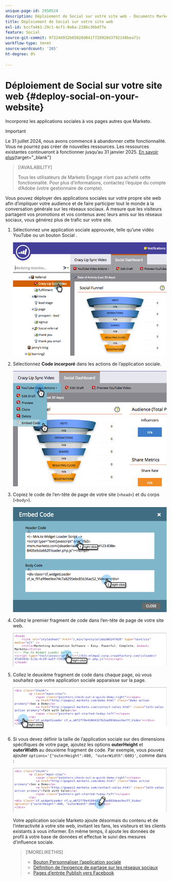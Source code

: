 ```yaml
---
unique-page-id: 2950524
description: Déploiement de Social sur votre site web - Documents Marketo - Documentation du produit
title: Déploiement de Social sur votre site web
exl-id: bccfa461-29c1-4cf1-8e6a-2186c36bdf7e
feature: Social
source-git-commit: 97324d932b65020d041f728928d3792140bea71c
workflow-type: tm+mt
source-wordcount: '265'
ht-degree: 0%

---
```


# Déploiement de Social sur votre site web {#deploy-social-on-your-website}

Incorporez les applications sociales à vos pages autres que Marketo.

>[!IMPORTANT]
>
>Le 31 juillet 2024, nous avons commencé à abandonner cette fonctionnalité. Vous ne pourrez pas créer de nouvelles ressources. Les ressources existantes continueront à fonctionner jusqu’au 31 janvier 2025. [En savoir plus](https://nation.marketo.com/t5/employee-blogs/marketo-engage-social-features-deprecation/ba-p/351977){target="_blank"}

>[!AVAILABILITY]
>
>Tous les utilisateurs de Marketo Engage n’ont pas acheté cette fonctionnalité. Pour plus d’informations, contactez l’équipe du compte d’Adobe (votre gestionnaire de compte).

Vous pouvez déployer des applications sociales sur votre propre site web afin d’impliquer votre audience et de faire participer tout le monde à la conversation générale sur les réseaux sociaux. À mesure que les visiteurs partagent vos promotions et vos contenus avec leurs amis sur les réseaux sociaux, vous générez plus de trafic sur votre site.

1. Sélectionnez une application sociale approuvée, telle qu’une vidéo YouTube ou un bouton Social .

   ![](assets/image2015-5-12-11-3a43-3a24.png)

1. Sélectionnez **Code incorporé** dans les actions de l’application sociale.

   ![](assets/image2015-5-12-12-3a59-3a46.png)

1. Copiez le code de l’en-tête de page de votre site (`<head>`) et du corps (`<body>`).

   ![](assets/image2015-5-12-13-3a3-3a34.png)

1. Collez le premier fragment de code dans l’en-tête de page de votre site web.

   ![](assets/socialonsite-embedhead.png)

1. Collez le deuxième fragment de code dans chaque page, où vous souhaitez que votre application sociale apparaisse sur la page.

   ![](assets/socialonsite-embedwidget.png)

1. Si vous devez définir la taille de l’application sociale sur des dimensions spécifiques de votre page, ajoutez les options **outerHeight** et **outerWidth** au deuxième fragment de code. Par exemple, vous pouvez ajouter `options='{"outerHeight":400, "outerWidth":600}'`, comme dans :

   ![](assets/socialonsite-resizewidget2.png)

   Votre application sociale Marketo ajoute désormais du contenu et de l’interactivité à votre site web, invitant les fans, les visiteurs et les clients existants à vous informer. En même temps, il ajoute les données de profil à votre base de données et effectue le suivi des mesures d’influence sociale.

   >[!MORELIKETHIS]
   >
   >* [ Bouton Personnaliser l’application sociale ](/help/marketo/product-docs/demand-generation/social/configuring-social-actions/customize-social-app-button.md)
   >* [Définition de l’exigence de partage sur les réseaux sociaux](/help/marketo/product-docs/demand-generation/social/social-functions/set-social-share-requirement.md)
   >* [Pages d’entrée Publish vers Facebook](/help/marketo/product-docs/demand-generation/facebook/publish-landing-pages-to-facebook.md)
